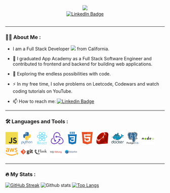 <div id="header" align="center">
  <img src="https://media.giphy.com/media/QTfX9Ejfra3ZmNxh6B/giphy.gif" width="100"/>
</div>

<div align='center' id="badges">
  <a href="https://www.linkedin.com/in/huydu-tran/">
    <img src="https://img.shields.io/badge/LinkedIn-blue?style=for-the-badge&logo=linkedin&logoColor=white" alt="LinkedIn Badge"/>
  </a>
</div>

<div align='center'>
  <img src="https://komarev.com/ghpvc/?username=HTran106&style=flat-square&color=blue" alt=""/>
</div>

---
### 👨‍💻 About Me :
- I am a Full Stack Developer <img src="https://media.giphy.com/media/WUlplcMpOCEmTGBtBW/giphy.gif" width="30"> from California.

- :telescope: I graduated App Academy as a Full Stack Software Engineer and contributed to frontend and backend for building web applications.

- :seedling: Exploring the endless possibilities with code.

- :zap: In my free time, I solve problems on Leetcode, Codewars and watch coding tutorials on YouTube.

- :mailbox: How to reach me: [![Linkedin Badge](https://img.shields.io/badge/-Huy%20Tran-blue?style=flat&logo=Linkedin&logoColor=white)](your-linkedin-url)
---


### :hammer_and_wrench: Languages and Tools :

<div>
   <img src="https://github.com/devicons/devicon/blob/master/icons/javascript/javascript-original.svg" title="JavaScript" alt="JavaScript" width="40"     height="40"/>&nbsp;
  <img src="https://github.com/devicons/devicon/blob/master/icons/python/python-original-wordmark.svg" title="Python" alt="Python" width="40" height="40"/>&nbsp;
  <img src="https://github.com/devicons/devicon/blob/master/icons/react/react-original-wordmark.svg" title="React" alt="React" width="40" height="40"/>&nbsp;
  <img src="https://github.com/devicons/devicon/blob/master/icons/redux/redux-original.svg" title="Redux" alt="Redux " width="40" height="40"/>&nbsp;
  <img src="https://github.com/devicons/devicon/blob/master/icons/css3/css3-plain-wordmark.svg"  title="CSS3" alt="CSS" width="40" height="40"/>&nbsp;
  <img src="https://github.com/devicons/devicon/blob/master/icons/html5/html5-original.svg" title="HTML5" alt="HTML" width="40" height="40"/>&nbsp
  <img src="https://github.com/devicons/devicon/blob/master/icons/ruby/ruby-original.svg" title="Ruby" alt="Ruby" width="40" height="40"/>&nbsp;
  <img src="https://github.com/devicons/devicon/blob/master/icons/docker/docker-original-wordmark.svg" title="Docker" alt="Docker" width="40"     height="40"/>&nbsp;
  <img src="https://github.com/devicons/devicon/blob/master/icons/postgresql/postgresql-original-wordmark.svg" title="PostgreSQL" alt="PostgreSQL" width="40" height="40"/>&nbsp;
  <img src="https://github.com/devicons/devicon/blob/master/icons/nodejs/nodejs-original-wordmark.svg" title="NodeJS" alt="NodeJS" width="40" height="40"/>&nbsp;
  <img src="https://github.com/devicons/devicon/blob/master/icons/amazonwebservices/amazonwebservices-plain-wordmark.svg" title="AWS" alt="AWS" width="40" height="40"/>&nbsp;
  <img src="https://github.com/devicons/devicon/blob/master/icons/git/git-original-wordmark.svg" title="Git" **alt="Git" width="40" height="40"/>
  <img src="https://github.com/devicons/devicon/blob/master/icons/flask/flask-original-wordmark.svg" title="Flask" alt="Flask" width="40"     height="40"/>&nbsp;
  <img src="https://github.com/devicons/devicon/blob/master/icons/sqlalchemy/sqlalchemy-original-wordmark.svg" title="SQLAlchemy" alt="SQLAlchemy" width="40"     height="40"/>&nbsp;
  <img src="https://github.com/devicons/devicon/blob/master/icons/sequelize/sequelize-original-wordmark.svg" title="Sequelize" alt="Sequelize" width="40"     height="40"/>&nbsp;
</div>

---

### :fire: My Stats :

[![GitHub Streak](http://github-readme-streak-stats.herokuapp.com?user=htran106&theme=dark&background=000000)](https://git.io/streak-stats)
![Github stats](https://github-readme-stats.vercel.app/api?username=htran106&theme=great-gatsby&show_icons=true)
[![Top Langs](https://github-readme-stats.vercel.app/api/top-langs/?username=htran106&layout=compact&theme=vision-friendly-dark)](https://github.com/anuraghazra/github-readme-stats)

